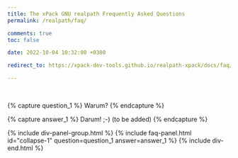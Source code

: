 ```yaml
---
title: The xPack GNU realpath Frequently Asked Questions
permalink: /realpath/faq/

comments: true
toc: false

date: 2022-10-04 10:32:00 +0300

redirect_to: https://xpack-dev-tools.github.io/realpath-xpack/docs/faq/

---
```


<br/>

{% capture question_1 %}
Warum?
{% endcapture %}

{% capture answer_1 %}
Darum! ;-) (to be added)
{% endcapture %}

{% include div-panel-group.html %}
{% include faq-panel.html id="collapse-1" question=question_1 answer=answer_1 %}
{% include div-end.html %}
